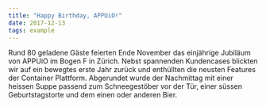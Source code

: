 ```yaml
---
title: "Happy Birthday, APPUiO!"
date: 2017-12-13
tags: example
---
```

<p class="blog-lead">Rund 80 geladene Gäste feierten Ende November das einjährige Jubiläum von APPUiO im Bogen F in Zürich. Nebst spannenden Kundencases blickten wir auf ein bewegtes erste Jahr zurück und enthüllten die neusten Features der Container Plattform. Abgerundet wurde der Nachmittag mit einer heissen Suppe passend zum Schneegestöber vor der Tür, einer süssen Geburtstagstorte und dem einen oder anderen Bier.</p>
